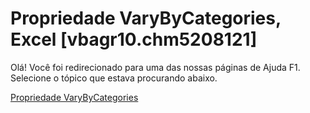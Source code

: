 
# Propriedade VaryByCategories, Excel [vbagr10.chm5208121]

Olá! Você foi redirecionado para uma das nossas páginas de Ajuda F1. Selecione o tópico que estava procurando abaixo.

[Propriedade VaryByCategories](http://msdn.microsoft.com/library/e64bd5cb-1dfa-b78a-ee7e-cf3eb7b4a788%28Office.15%29.aspx)

